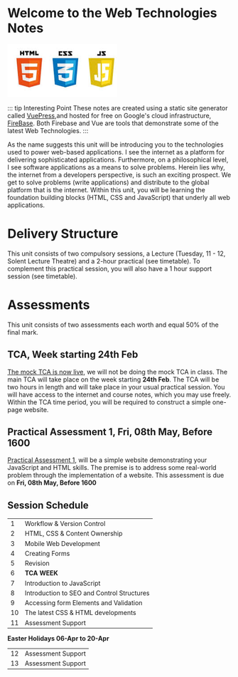 # Welcome to the Web Technologies Notes


![](./assets/html_5_css_js.png) 


 ::: tip Interesting Point
 These notes are created using a static site generator called [VuePress](https://vuepress.vuejs.org/),and hosted for free on Google's cloud infrastructure, [FireBase](https://firebase.google.com/).  Both Firebase and Vue are tools that demonstrate some of the latest Web Technologies.
 :::

 As the name suggests this unit will be introducing you to the technologies used to power web-based applications. I see the internet as a platform for delivering sophisticated applications. Furthermore, on a philosophical level, I see software applications as a means to solve problems. Herein lies why, the internet from a developers perspective, is such an exciting prospect. We get to solve problems (write applications) and distribute to the global platform that is the internet. Within this unit, you will be learning the foundation building blocks (HTML, CSS and JavaScript) that underly all web applications.


 # Delivery Structure

 This unit consists of two compulsory sessions, a Lecture (Tuesday, 11 - 12, Solent Lecture Theatre) and a 2-hour practical (see timetable). To complement this practical session, you will also have a 1 hour support session (see timetable).  
 
 
# Assessments

This unit consists of two assessments each worth and equal 50% of the final mark.

## TCA, Week starting **24th Feb**

[The mock TCA is now live](mock_tca.pdf), we will not be doing the mock TCA in class. The main TCA will take place on the week starting **24th Feb**. The TCA will be two hours in length and will take place in your usual practical session.  You will have access to the internet and course notes, which you may use freely. Within the TCA time period, you will be required to construct a simple one-page website. 

## Practical Assessment 1, Fri, 08th May, Before 1600

[Practical Assessment 1](assessment/assessment_1.md), will be a simple website demonstrating your JavaScript and HTML skills. The premise is to address some real-world problem through the implementation of a website. This assessment is due on  **Fri, 08th May, Before 1600**

## Session Schedule 
|      |           |
|------|-----------|
|    1  |   Workflow & Version Control        |
|    2  |   HTML, CSS & Content Ownership     |
|    3  |   Mobile Web Development        |
|    4  |   Creating Forms        |
|    5 |    Revision   |
|    6 |    **TCA WEEK**       |
|    7 |    Introduction to JavaScript       |
|    8 |    Introduction to SEO and Control Structures|
|    9 |    Accessing form Elements and Validation |
|    10 |   The latest CSS & HTML developments        |
|    11 |   Assessment Support        |

**Easter Holidays 06-Apr to 20-Apr**

|      |           |
|------|-----------|
|   12   |    Assessment Support       |
|   13  |       Assessment Support      |




